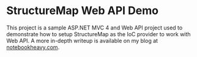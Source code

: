﻿# StructureMap Web API Demo

This project is a sample ASP.NET MVC 4 and Web API project used to demonstrate how to setup StructureMap as the IoC provider
to work with Web API. A more in-depth writeup is available on my blog at [notebookheavy.com](http://notebookheavy.com). 

## 